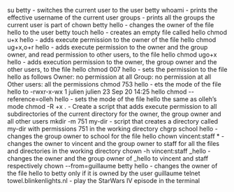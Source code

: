 su betty                            - switches the current user to the user betty
whoami                              - prints the effective username of the current user
groups                              - prints all the groups the current user is part of
chown betty hello                   - changes the owner of the file hello to the user betty
touch hello                         - creates an empty file called hello
chmod u+x hello                     - adds execute permission to the owner of the file hello
chmod ug+x,o+r hello                - adds execute permission to the owner and the group owner, and read permission to other users, to the file hello
chmod ugo+x hello                   - adds execution permission to the owner, the group owner and the other users, to the file hello
chmod 007 hello                     - sets the permission to the file hello as follows Owner: no permission at all Group: no permission at all Other users: all the permissions
chmod 753 hello                     - ets the mode of the file hello to -rwxr-x-wx 1 julien julien 23 Sep 20 14:25 hello
chmod --reference=olleh hello       - sets the mode of the file hello the same as olleh’s mode
chmod -R +x .                       - Create a script that adds execute permission to all subdirectories of the current directory for the owner, the group owner and all other users
mkdir -m 751 my-dir                 - script that creates a directory called my-dir with permissions 751 in the working directory
chgrp school hello                  - changes the group owner to school for the file hello
chown vincent:staff *               - changes the owner to vincent and the group owner to staff for all the files and directories in the working directory
chown -h vincent:staff _hello       - changes the owner and the group owner of _hello to vincent and staff respectively
chown --from=guillaume betty hello  - changes the owner of the file hello to betty only if it is owned by the user guillaume
telnet towel.blinkenlights.nl       - play the StarWars IV episode in the terminal

